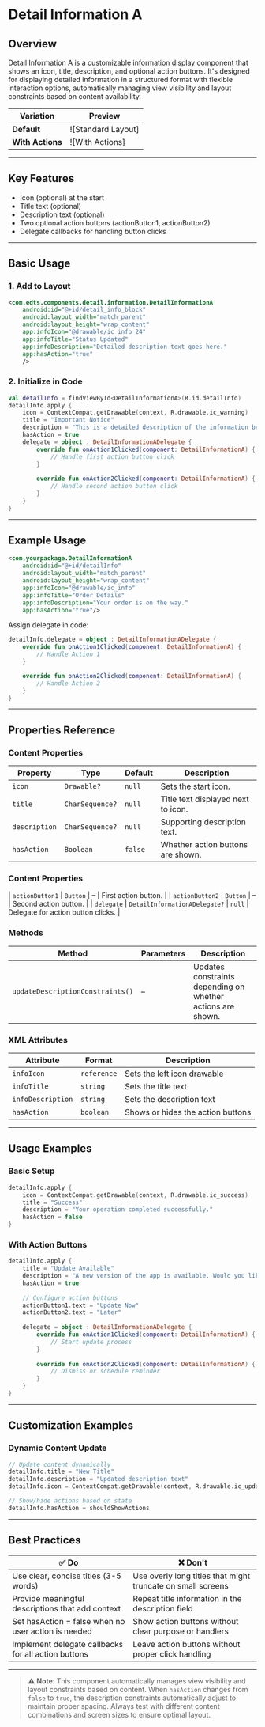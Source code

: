 # Detail Information A

## Overview
Detail Information A is a customizable information display component that shows an icon, title, description, and optional action buttons. It's designed for displaying detailed information in a structured format with flexible interaction options, automatically managing view visibility and layout constraints based on content availability.

| Variation | Preview |
| --------------- | --------------- |
| **Default** | ![Standard Layout] |
| **With Actions** | ![With Actions] |

---

## Key Features
- Icon (optional) at the start
- Title text (optional)
- Description text (optional)
- Two optional action buttons (actionButton1, actionButton2)
- Delegate callbacks for handling button clicks

---

## Basic Usage

### 1. Add to Layout
```xml
<com.edts.components.detail.information.DetailInformationA
    android:id="@+id/detail_info_block"
    android:layout_width="match_parent"
    android:layout_height="wrap_content"
    app:infoIcon="@drawable/ic_info_24"
    app:infoTitle="Status Updated"
    app:infoDescription="Detailed description text goes here."
    app:hasAction="true"
    />
```

### 2. Initialize in Code
```kotlin
val detailInfo = findViewById<DetailInformationA>(R.id.detailInfo)
detailInfo.apply {
    icon = ContextCompat.getDrawable(context, R.drawable.ic_warning)
    title = "Important Notice"
    description = "This is a detailed description of the information being displayed."
    hasAction = true
    delegate = object : DetailInformationADelegate {
        override fun onAction1Clicked(component: DetailInformationA) {
            // Handle first action button click
        }
        
        override fun onAction2Clicked(component: DetailInformationA) {
            // Handle second action button click
        }
    }
}
```

---

## Example Usage
```xml
<com.yourpackage.DetailInformationA
    android:id="@+id/detailInfo"
    android:layout_width="match_parent"
    android:layout_height="wrap_content"
    app:infoIcon="@drawable/ic_info"
    app:infoTitle="Order Details"
    app:infoDescription="Your order is on the way."
    app:hasAction="true"/>
```

Assign delegate in code:

```kotlin
detailInfo.delegate = object : DetailInformationADelegate {
    override fun onAction1Clicked(component: DetailInformationA) {
        // Handle Action 1
    }

    override fun onAction2Clicked(component: DetailInformationA) {
        // Handle Action 2
    }
}
```

---

## Properties Reference

### Content Properties

| Property        | Type                          | Default | Description                        |
| --------------- | ----------------------------- | ------- | ---------------------------------- |
| `icon`          | `Drawable?`                   | `null`  | Sets the start icon.               |
| `title`         | `CharSequence?`               | `null`  | Title text displayed next to icon. |
| `description`   | `CharSequence?`               | `null`  | Supporting description text.       |
| `hasAction`     | `Boolean`                     | `false` | Whether action buttons are shown.  |

### Content Properties

| `actionButton1` | `Button`                      | –       | First action button.               |
| `actionButton2` | `Button`                      | –       | Second action button.              |
| `delegate`      | `DetailInformationADelegate?` | `null`  | Delegate for action button clicks. |

### Methods
| Method                           | Parameters | Description                                                 |
| -------------------------------- | ---------- | ----------------------------------------------------------- |
| `updateDescriptionConstraints()` | –          | Updates constraints depending on whether actions are shown. |

### XML Attributes

| Attribute         | Format      | Description                       |
| ----------------- | ----------- | --------------------------------- |
| `infoIcon`        | `reference` | Sets the left icon drawable       |
| `infoTitle`       | `string`    | Sets the title text               |
| `infoDescription` | `string`    | Sets the description text         |
| `hasAction`       | `boolean`   | Shows or hides the action buttons |

---

## Usage Examples

### Basic Setup

```kotlin
detailInfo.apply {
    icon = ContextCompat.getDrawable(context, R.drawable.ic_success)
    title = "Success"
    description = "Your operation completed successfully."
    hasAction = false
}
```

### With Action Buttons
```kotlin
detailInfo.apply {
    title = "Update Available"
    description = "A new version of the app is available. Would you like to update now?"
    hasAction = true
    
    // Configure action buttons
    actionButton1.text = "Update Now"
    actionButton2.text = "Later"
    
    delegate = object : DetailInformationADelegate {
        override fun onAction1Clicked(component: DetailInformationA) {
            // Start update process
        }
        
        override fun onAction2Clicked(component: DetailInformationA) {
            // Dismiss or schedule reminder
        }
    }
}
```
---

## Customization Examples

### Dynamic Content Update
```kotlin
// Update content dynamically
detailInfo.title = "New Title"
detailInfo.description = "Updated description text"
detailInfo.icon = ContextCompat.getDrawable(context, R.drawable.ic_updated)

// Show/hide actions based on state
detailInfo.hasAction = shouldShowActions
```

---

## Best Practices
| ✅ Do | ❌ Don't |
|------|----------|
| Use clear, concise titles (3-5 words)| Use overly long titles that might truncate on small screens |
| Provide meaningful descriptions that add context | Repeat title information in the description field |
| Set hasAction = false when no user action is needed| Show action buttons without clear purpose or handlers |
| Implement delegate callbacks for all action buttons | Leave action buttons without proper click handling |

---

> **⚠️ Note**: This component automatically manages view visibility and layout constraints based on content. When ```hasAction``` changes from ```false``` to ```true```, the description constraints automatically adjust to maintain proper spacing. Always test with different content combinations and screen sizes to ensure optimal layout.




